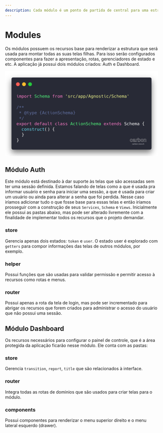 ```yaml
---
description: Cada módulo é um ponto de partida de central para uma estrutura do projeto
---
```


# Modules

Os módulos possuem os recursos base para renderizar a estrutura que será usada para montar todas as suas telas filhas. Para isso serão configurados componentes para fazer a apresentação, rotas, gerenciadores de estado e etc. A aplicação já possui dois módulos criados: Auth e Dashboard.

![](../.gitbook/assets/image%20%2827%29.png)

## Módulo Auth

Este módulo está destinado à dar suporte às telas que são acessadas sem ter uma sessão definida. Estamos falando de telas como a que é usada pra informar usuário e senha para iniciar uma sessão, a que é usada para criar um usuário ou ainda para alterar a senha que foi perdida. Nesse caso iríamos adicionar tudo o que fosse base para essas telas e então iríamos prosseguir com a construção de seus `Services`, `Schema` e `Views`. Inicialmente ele possui as pastas abaixo, mas pode ser alterado livremente com a finalidade de implementar todos os recursos que o projeto demandar.

### store

Gerencia apenas dois estados: `token` e `user`. O estado user é explorado com `getters` para compor informações das telas de outros módulos, por exemplo.

### helper

Possui funções que são usadas para validar permissão e permitir acesso à recursos como rotas e menus.

### router

Possui apenas a rota da tela de login, mas pode ser incrementado para abrigar os recursos que forem criados para administrar o acesso do usuário que não possui uma sessão.

## Módulo Dashboard

Os recursos necessários para configurar o painel de controle, que é a área protegida da aplicação ficarão nesse módulo. Ele conta com as pastas:

### store

Gerencia `transition`, `report`, `title` que são relacionados à interface.

### router

Integra todas as rotas de dominios que são usados para criar telas para o módulo.

### components

Possui componentes para renderizar o menu superior direito e o menu lateral  esquerdo \(drawer\).



